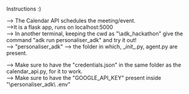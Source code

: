 Instructions :)

--> The Calendar API schedules the meeting/event.  
-->It is a flask app, runs on localhost:5000  
--> In another terminal, keeping the cwd as "\adk_hackathon" give the command "adk run personaliser_adk" and try it out!  
--> "personaliser_adk" --> the folder in which, \__init__.py, agent.py are present. 

--> Make sure to have the "credentials.json" in the same folder as the calendar_api.py, for it to work.  
--> Make sure to have the "GOOGLE_API_KEY" present inside "\personaliser_adk\ .env"
